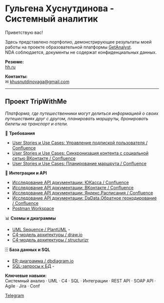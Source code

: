 # Гульгена Хуснутдинова - Системный аналитик

Приветствую вас!

Здесь представлено портфолио, демонстрирующее результаты моей работы на проекте образовательной платформы [GetAnalyst](https://getanalyst.ru).  
NDA соблюдается, документы не содержат конфиденциальных данных.

**Резюме:**  
[hh.ru](https://hh.ru/resume/c8fc3706ff0efbeda10039ed1f305a67693973)

**Контакты:**  
✉ khusnutdinovaga@gmail.com

---

## Проект TripWithMe
*Платформа, где путешественники могут делиться информацией о своих путешествиях друг с другом, планировать маршруты, бронировать билеты на транспорт и отели.*

📄 **Требования**
- [User Stories и Use Cases: Управление подпиской пользователя / Confluence](https://github.com/aneglug/Gulgena-Khusnutdinova/blob/main/1.1%20US%2BUC%20для%20управления%20подпиской%20пользователя%20(ЮКасса)%20(без%20детализации).pdf)
- [User Stories и Use Cases: Синхронизация контента с социальной сетью ВКонтакте / Confluence](https://github.com/aneglug/Gulgena-Khusnutdinova/blob/main/1.2%20US%2BUC%20для%20синхронизации%20контента%20с%20социальной%20сетью%20ВКонтакте%20(без%20детализации).pdf)
- [User Stories и Use Cases: Планирование маршрута / Confluence](https://github.com/aneglug/Gulgena-Khusnutdinova/blob/main/1.3%20US%2BUC%20для%20планирования%20маршрута%20(Яндекс.Расписания%2C%20DaData)%20(без%20детализации).pdf)

🔗 **Интеграции и API**
- [Исследование API документации: ЮКасса / Confluence](https://github.com/aneglug/Gulgena-Khusnutdinova/blob/main/2.1%20ЮКасса%20-%20исследование%20API%20документации.pdf)
- [Исследование API документации: ВКонтакте / Confluence](https://github.com/aneglug/Gulgena-Khusnutdinova/blob/main/2.2%20ВКонтакте%20-%20исследование%20API%20документации.pdf)
- [Исследование API документации: Яндекс.Расписания / Confluence](https://github.com/aneglug/Gulgena-Khusnutdinova/blob/main/2.3%20Яндекс.Расписания%20-%20исследование%20API%20документации.pdf)
- [Исследование API документации: DaData.Обратное геокодирование / Confluence](https://github.com/aneglug/Gulgena-Khusnutdinova/blob/main/2.4%20DaData.Обратное%20геокодирование%20-%20исследование%20API%20документации.pdf)
- [Postman Workspace](https://www.postman.com/gulgena-6389764/workspace/gulgena-s-workspace-ga)

📊 **Схемы и диаграммы**
- [UML Sequence / PlantUML]() -
- [C4-модель архитектуры / draw.io](https://github.com/aneglug/Gulgena-Khusnutdinova/wiki/C4-(draw.io))
- [C4-модель архитектуры / structurizr](https://github.com/aneglug/Gulgena-Khusnutdinova/wiki/C4-(structurizr))

🗄 **База данных и SQL**
- [ER-диаграмма / dbdiagram.io](https://github.com/aneglug/Gulgena-Khusnutdinova/wiki/ER-(dbdiagram.io))
- [SQL-запросы к БД]() -

**Ключевые навыки:**  
Системный анализ · UML · C4 · SQL · Интеграции · REST API · SOAP API · Agile · Jira · Conf

[Telegram](https://t.me/kh_gulgena)
